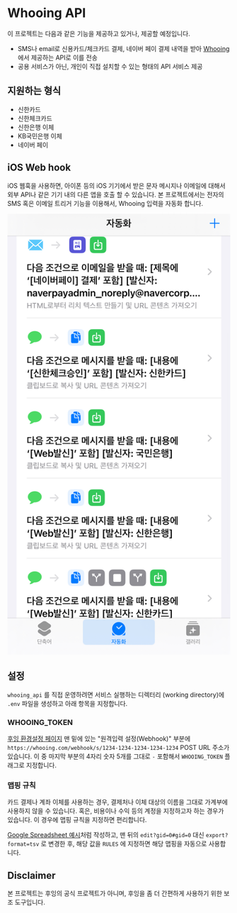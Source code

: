 # Whooing API

이 프로젝트는 다음과 같은 기능을 제공하고 있거나, 제공할 예정입니다.

- SMS나 email로 신용카드/체크카드 결제, 네이버 페이 결제 내역을 받아 [Whooing](https://whooing.com)에서 제공하는
  API로 이를 전송
- 공용 서비스가 아닌, 개인이 직접 설치할 수 있는 형태의 API 서비스 제공

## 지원하는 형식

- 신한카드
- 신한체크카드
- 신한은행 이체
- KB국민은행 이체
- 네이버 페이

## iOS Web hook

iOS 웹훅을 사용하면, 아이폰 등의 iOS 기기에서 받은 문자 메시지나 이메일에 대해서
외부 API나 같은 기기 내의 다른 앱을 호출 할 수 있습니다. 본 프로젝트에서는 전자의
SMS 혹은 이메일 트리거 기능을 이용해서, Whooing 입력을 자동화 합니다.

![iOS의 SMS 혹은 이메일 자동화](whooing-api-ios-trigger.jpeg)

## 설정

`whooing_api` 를 직접 운영하려면 서비스 실행하는 디렉터리 (working directory)에
`.env` 파일을 생성하고 아래 항목을 지정합니다.

### WHOOING_TOKEN

[후잉 환경설정 페이지](https://whooing.com/#main/setting) 맨 밑에 있는 "원격입력 설정(Webhook)" 부분에
`https://whooing.com/webhook/s/1234-1234-1234-1234-1234` POST URL 주소가 있습니다.
이 중 마지막 부분의 4자리 숫자 5개를 그대로 `-` 포함해서 `WHOOING_TOKEN` 플래그로 지정합니다.

### 맵핑 규칙

카드 결제나 계좌 이체를 사용하는 경우, 결제처나 이체 대상의 이름을 그대로 가계부에 사용하지 않을 수 있습니다.
혹은, 비용이나 수익 등의 계정을 지정하고자 하는 경우가 있습니다. 이 경우에 맵핑 규칙을 지정하면 편리합니다.

[Google Spreadsheet 예시](https://docs.google.com/spreadsheets/d/1gejqVnAr4bp9H3VTPt3eysGSgqkM8wbmTKQBP0KFQLI/edit?gid=0#gid=0)처럼 작성하고, 맨 뒤의 `edit?gid=0#gid=0` 대신 `export?format=tsv` 로 변경한 후,
해당 값을 `RULES` 에 지정하면 해당 맵핑을 자동으로 사용합니다.

## Disclaimer

본 프로젝트는 후잉의 공식 프로젝트가 아니며, 후잉을 좀 더 간편하게 사용하기 위한 보조 도구입니다.
